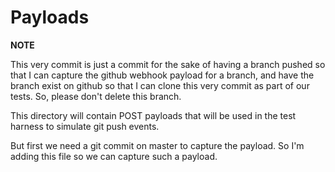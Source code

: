 # Payloads

**NOTE**

This very commit is just a commit for the sake of having a branch pushed so that I can capture the github webhook payload for a branch, and have the branch exist on github so that I can clone this very commit as part of our tests. So, please don't delete this branch.

This directory will contain POST payloads that will be used in the test harness to simulate git push events.

But first we need a git commit on master to capture the payload. So I'm adding this file so we can capture such a payload.
